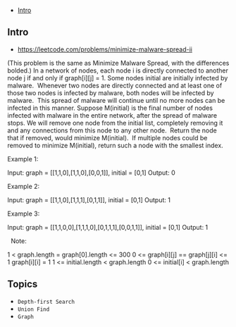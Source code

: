 - [Intro](#intro)

## Intro

- https://leetcode.com/problems/minimize-malware-spread-ii

(This problem is the same as Minimize Malware Spread, with the differences bolded.)
In a network of nodes, each node i is directly connected to another node j if and only if graph[i][j] = 1.
Some nodes initial are initially infected by malware.  Whenever two nodes are directly connected and at least one of those two nodes is infected by malware, both nodes will be infected by malware.  This spread of malware will continue until no more nodes can be infected in this manner.
Suppose M(initial) is the final number of nodes infected with malware in the entire network, after the spread of malware stops.
We will remove one node from the initial list, completely removing it and any connections from this node to any other node.  Return the node that if removed, would minimize M(initial).  If multiple nodes could be removed to minimize M(initial), return such a node with the smallest index.
 



Example 1:

Input: graph = [[1,1,0],[1,1,0],[0,0,1]], initial = [0,1]
Output: 0


Example 2:

Input: graph = [[1,1,0],[1,1,1],[0,1,1]], initial = [0,1]
Output: 1


Example 3:

Input: graph = [[1,1,0,0],[1,1,1,0],[0,1,1,1],[0,0,1,1]], initial = [0,1]
Output: 1

 
Note:

1 < graph.length = graph[0].length <= 300
0 <= graph[i][j] == graph[j][i] <= 1
graph[i][i] = 1
1 <= initial.length < graph.length
0 <= initial[i] < graph.length





## Topics

- `Depth-first Search`
- `Union Find`
- `Graph`


